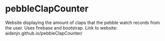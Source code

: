 # pebbleClapCounter
Website displaying the amount of claps that the pebble watch records from the user. Uses firebase and bootstrap. Link to website: aidenjn.github.io/pebbleClapCounter/
